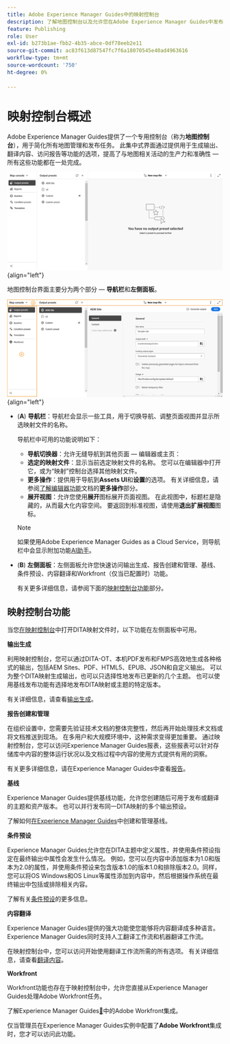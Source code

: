 ```yaml
---
title: Adobe Experience Manager Guides中的映射控制台
description: 了解地图控制台以及允许您在Adobe Experience Manager Guides中发布和管理地图的各种可用功能。
feature: Publishing
role: User
exl-id: b273b1ae-fbb2-4b35-abce-0df78eeb2e11
source-git-commit: ac83f613d87547fc7f6a18070545e40ad4963616
workflow-type: tm+mt
source-wordcount: '750'
ht-degree: 0%

---
```


# 映射控制台概述

Adobe Experience Manager Guides提供了一个专用控制台（称为&#x200B;**地图控制台**），用于简化所有地图管理和发布任务。 此集中式界面通过提供用于生成输出、翻译内容、访问报告等功能的选项，提高了与地图相关活动的生产力和准确性 — 所有这些功能都在一处完成。

![文件属性选项选项卡](./images/map-console-screen.png){align="left"}

地图控制台界面主要分为两个部分 — **导航栏**&#x200B;和&#x200B;**左侧面板**。

![新建](images/map-console-sections.png){align="left"}

- (**A**) **导航栏**：导航栏会显示一些工具，用于切换导航、调整页面视图并显示所选映射文件的名称。

  导航栏中可用的功能说明如下：

   - **导航切换器**：允许无缝导航到其他页面 — 编辑器或主页：
   - **选定的映射文件**：显示当前选定映射文件的名称。 您可以在编辑器中打开它，或为“映射”控制台选择其他映射文件。
   - **更多操作**：提供用于导航到&#x200B;**Assets UI**&#x200B;和&#x200B;**设置**&#x200B;的选项。 有关详细信息，请参阅[了解编辑器功能](./web-editor-features.md#tab-bar)文档的&#x200B;**更多操作**&#x200B;部分。
   - **展开视图**：允许您使用&#x200B;**展开**&#x200B;图标展开页面视图。 在此视图中，标题栏是隐藏的，从而最大化内容空间。 要返回到标准视图，请使用&#x200B;**退出扩展视图**&#x200B;图标。

  >[!NOTE]
  >
  > 如果使用Adobe Experience Manager Guides as a Cloud Service，则导航栏中会显示附加功能[AI助手](./ai-assistant.md)。

- (**B**) **左侧面板**：左侧面板允许您快速访问输出生成、报告创建和管理、基线、条件预设、内容翻译和Workfront（仅当已配置时）功能。

  有关更多详细信息，请参阅下面的[映射控制台功能](#map-console-features)部分。

## 映射控制台功能

当您[在映射控制台](./open-files-map-console.md)中打开DITA映射文件时，以下功能在左侧面板中可用。

**输出生成**

利用映射控制台，您可以通过DITA-OT、本机PDF发布和FMPS高效地生成各种格式的输出，包括AEM Sites、PDF、HTML5、EPUB、JSON和自定义输出。 可以为整个DITA映射生成输出，也可以只选择性地发布已更新的几个主题。 也可以使用基线发布功能有选择地发布DITA映射或主题的特定版本。

有关详细信息，请查看[输出生成](./generate-output.md)。

**报告创建和管理**

在组织设置中，您需要先验证技术文档的整体完整性，然后再开始处理技术文档或将文档推送到现场。 在多用户和大规模环境中，这种需求变得更加重要。 通过映射控制台，您可以访问Experience Manager Guides报表，这些报表可以针对存储库中内容的整体运行状况以及文档过程中内容的使用方式提供有用的洞察。

有关更多详细信息，请在Experience Manager Guides中查看[报告](./reports-intro.md)。

**基线**

Experience Manager Guides提供基线功能，允许您创建随后可用于发布或翻译的主题和资产版本。 也可以并行发布同一DITA映射的多个输出预设。

了解如何[在Experience Manager Guides](./web-editor-baseline.md)中创建和管理基线。

**条件预设**

Experience Manager Guides允许您在DITA主题中定义属性，并使用条件预设指定在最终输出中属性会发生什么情况。 例如，您可以在内容中添加版本为1.0和版本为2.0的属性，并使用条件预设来包含版本1.0的版本1.0和排除版本2.0。同样，您可以将OS Windows和OS Linux等属性添加到内容中，然后根据操作系统在最终输出中包括或排除相关内容。

了解有关[条件预设](./generate-output-use-condition-presets.md)的更多信息。

**内容翻译**

Experience Manager Guides提供的强大功能使您能够将内容翻译成多种语言。 Experience Manager Guides同时支持人工翻译工作流和机器翻译工作流。

在映射控制台中，您可以访问开始使用翻译工作流所需的所有选项。 有关详细信息，请查看[翻译内容](./translation.md)。


**Workfront**

Workfront功能也存在于映射控制台中，允许您直接从Experience Manager Guides处理Adobe Workfront任务。

了解Experience Manager Guides[&#128279;](./workfront-integration.md)中的Adobe Workfront集成。

仅当管理员在Experience Manager Guides实例中配置了&#x200B;**Adobe Workfront**&#x200B;集成时，您才可以访问此功能。
